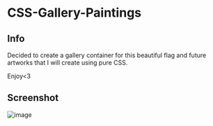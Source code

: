 # CSS-Gallery-Paintings
## Info
Decided to create a gallery container for this beautiful flag and future artworks that I will create using pure CSS.

Enjoy<3

## Screenshot

![image](https://github.com/user-attachments/assets/90d19562-ae02-412d-80d0-defe0fa270be)
